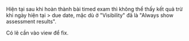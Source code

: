 Hiện tại sau khi hoàn thành bài timed exam thì không thể thấy kết quả trừ khi ngày hiện tại > due date, mặc dù ở "Visibility" đã là "Always show assessment results". 

Có lẽ cần vào view để fix. 